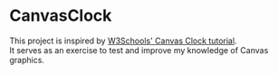 # CanvasClock

This project is inspired by [W3Schools' Canvas Clock tutorial](https://www.w3schools.com/graphics/canvas_clock.asp).  
It serves as an exercise to test and improve my knowledge of Canvas graphics.